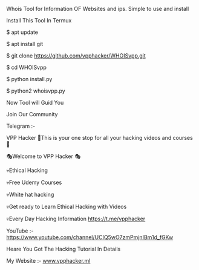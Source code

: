 Whois Tool for Information OF Websites and ips.
Simple to use and install

Install This Tool In Termux

$ apt update

$ apt install git 

$ git clone https://github.com/vpphacker/WHOISvpp.git

$ cd WHOISvpp

$ python install.py

$ python2 whoisvpp.py

Now Tool will Guid You

Join Our Community 

Telegram :- 

VPP Hacker
🔰This is your one stop for all your hacking videos and courses 🔰

🎭Welcome to VPP Hacker 🎭

💀Ethical Hacking

💀Free Udemy Courses

💀White hat hacking

💀Get ready to Learn Ethical Hacking with Videos

💀Every Day Hacking Information
https://t.me/vpphacker

YouTube :- 
https://www.youtube.com/channel/UCIQ5wO7zmPmjnIBm1d_fGKw

Heare You Got The Hacking Tutorial In Details 

My Website :- www.vpphacker.ml
